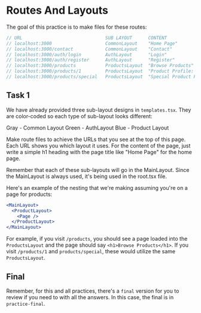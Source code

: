 # Routes And Layouts

The goal of this practice is to make files for these routes:

```js
// URL                               SUB LAYOUT      CONTENT
// localhost:3000                    CommonLayout    "Home Page"
// localhost:3000/contact            CommonLayout    "Contact"
// localhost:3000/auth/login         AuthLayout      "Login"
// localhost:3000/auth/register      AuthLayout      "Register"
// localhost:3000/products           ProductsLayout  "Browse Products"
// localhost:3000/products/1         ProductsLayout  "Product Profile: 1"
// localhost:3000/products/special   ProductsLayout  "Special Product Profile"
```

## Task 1

We have already provided three sub-layout designs in `templates.tsx`. They are color-coded so each type of sub-layout looks different:

Gray - Common Layout
Green - AuthLayout
Blue - Product Layout

Make route files to achieve the URLs that you see at the top of this page. Each URL shows you which layout it uses. For the content of the page, just write a simple h1 heading with the page title like "Home Page" for the home page.

Remember that each of these sub-layouts will go in the MainLayout. Since the MainLayout is always used, it's being used in the root.tsx file.

Here's an example of the nesting that we're making assuming you're on a page for products:

```jsx
<MainLayout>
  <ProductLayout>
    <Page />
  </ProductLayout>
</MainLayout>
```

For example, if you visit `/products`, you should see a page loaded into the `ProductsLayout` and the page should say `<h1>Browse Products</h1>`. If you visit `/products/1` and `products/special`, these would utilize the same `ProductsLayout`.

## Final

Remember, for this and all practices, there's a `final` version for you to review if you need to with all the answers. In this case, the final is in `practice-final`.
